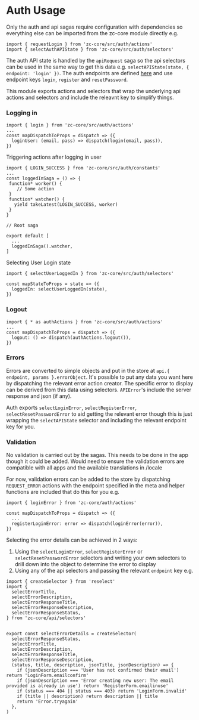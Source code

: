 # Auth Usage

Only the auth and api sagas require configuration with dependencies so everything else can be imported from the zc-core module directly e.g.

```
import { requestLogin } from 'zc-core/src/auth/actions'
import { selectAuthAPIState } from 'zc-core/src/auth/selectors'
```

The auth API state is handled by the `apiRequest` saga so the api selectors can be used in the same way to get this data e.g. `selectAPIState(state, { endpoint: 'login' })`. The auth endpoints are defined [here](./src/auth/endpoints.js) and use endpoint keys `login`, `register` and `resetPassword`.

This module exports actions and selectors that wrap the underlying api actions and selectors and include the releavnt key to simplify things.

### Logging in
```
import { login } from 'zc-core/src/auth/actions'
...
const mapDispatchToProps = dispatch => ({
  loginUser: (email, pass) => dispatch(login(email, pass)),
})
```
Triggering actions after logging in user
```
import { LOGIN_SUCCESS } from 'zc-core/src/auth/constants'
...
const loggedInSaga = () => {
 function* worker() {
    // Some action
 }
 function* watcher() {
   yield takeLatest(LOGIN_SUCCESS, worker)
 }
}
```
```
// Root saga

export default [
  ...
  loggedInSaga().watcher,
]
```
Selecting User Login state
```
import { selectUserLoggedIn } from 'zc-core/src/auth/selectors'

const mapStateToProps = state => ({
  loggedIn: selectUserLoggedIn(state),
})
```

### Logout

```
import { * as authActions } from 'zc-core/src/auth/actions'
...
const mapDispatchToProps = dispatch => ({
  logout: () => dispatch(authActions.logout()),
})
```

### Errors

Errors are converted to simple objects and put in the store at `api.{ endpoint, params }.errorObject`. It's possible to put any data you want here by dispatching the relevant error action creator. The specific error to display can be derived from this data using selectors. `APIError`'s include the server response and json (if any).

Auth exports `selectLoginError`, `selectRegisterError`, `selectResetPasswordError` to aid getting the relevant error though this is just wrapping the `selectAPIState` selector and including the relevant endpoint key for you.

### Validation

No validation is carried out by the sagas. This needs to be done in the app though it could be added. Would need to ensure the validation errors are compatible with all apps and the available translations in /locale

For now, validation errors can be added to the store by dispatching `REQUEST_ERROR` actions with the endpoint specified in the meta and helper functions are included that do this for you e.g.

```
import { loginError } from 'zc-core/auth/actions'

const mapDispatchToProps = dispatch => ({
  ...
  registerLoginError: error => dispatch(loginError(error)),
})
```

Selecting the error details can be achieved in 2 ways:

1. Using the `selectLoginError`, `selectRegisterError` or `selectResetPasswordError` selectors and writing your own selectors to drill down into the object to determine the error to display
2. Using any of the api selectors and passing the relevant `endpoint` key e.g.

```
import { createSelector } from 'reselect'
import {
  selectErrorTitle,
  selectErrorDescription,
  selectErrorResponseTitle,
  selectErrorResponseDescription,
  selectErrorResponseStatus,
} from 'zc-core/api/selectors'


export const selectErrorDetails = createSelector(
  selectErrorResponseStatus,
  selectErrorTitle,
  selectErrorDescription,
  selectErrorResponseTitle,
  selectErrorResponseDescription,
  (status, title, description, jsonTitle, jsonDescription) => {
    if (jsonDescription === 'User has not confirmed their email') return 'LoginForm.emailconfirm'
    if (jsonDescription === 'Error creating new user: The email provided is already in use') return 'RegisterForm.emailinuse'
    if (status === 404 || status === 403) return 'LoginForm.invalid'
    if (title || description) return description || title
    return 'Error.tryagain'
  },
)
```
